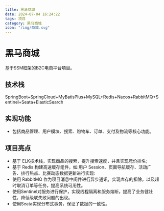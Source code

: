 ```yaml
---
title: 黑马商城
date: 2024-07-04 16:24:22
tags: 项目
category: 黑马商城
icon: "/img/商城.svg"
---
```


<!--more--->

# 黑马商城

基于SSM框架的B2C电商平台项目。

## 技术栈

SpringBoot+SpringCloud+MyBatisPlus+MySQL+Redis+Nacos+RabbitMQ+Sentinel+Seata+ElasticSearch

## 实现功能

- 包括商品管理、用户模块、搜索、购物车、订单、支付及物流等核心功能。


## 项目亮点

- 基于 ELK技术栈，实现商品的搜索，提升搜索速度，并且实现竞价排名;
- 基于 Redis 构建高速缓存组件，如:用户 Session、页面导航缓存、活动广告、排行热点、比赛动态数据更新进行实现:
- 使用 RabbitMQ 作为项目消息中间件进行异步通讯，实现库存的扣除，以及超时取消订单等任务，提高系统可用性。
- 使用Sentinel对服务进行保护，实现线程隔离和服务熔断，提高了业务健壮性，降低级联失败问题的出现。
- 使用Seata实现分布式事务，保证了数据的一致性。
